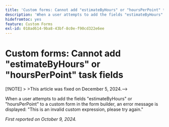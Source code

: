 ```yaml
---
title: 'Custom forms: Cannot add "estimateByHours" or "hoursPerPoint" task fields'
description: 'When a user attempts to add the fields "estimateByHours" or "hoursPerPoint" to a custom form in the form builder, an error message is displayed: "This is an invalid custom expression, please try again."'
hidefromtoc: yes
feature: Custom Forms
exl-id: 018ad614-9ba8-43bf-8c0e-f90cd322e6ee
---
```

# Custom forms: Cannot add "estimateByHours" or "hoursPerPoint" task fields

<!-->[!NOTE]
>
>This article was fixed on December 5, 2024.-->

When a user attempts to add the fields "estimateByHours" or "hoursPerPoint" to a custom form in the form builder, an error message is displayed: "This is an invalid custom expression, please try again."

_First reported on October 9, 2024._
